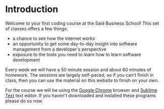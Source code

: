 # Introduction
Welcome to your first coding course at the Said Business School! This set of classes offers a few things:
* a chance to see how the internet works
* an opportunity to get some day-to-day insight into software management from a developer's perspective
* exposure to the tools you need to *learn* how to learn software development

Every week we will have a 50 minute session and about 60 minutes of homework. The sessions are largely self-paced, so if you can't finish in class, then you can use the material on this website to finish on your own. 

For the course we will be using the [Google Chrome](http://www.google.com/chrome/ "Google Chrome Download Page") browser and [Sublime Text](http://www.sublimetext.com/ "Sublime Text Download Page") text editor. If you haven't downloaded and installed these programs please do so now.
